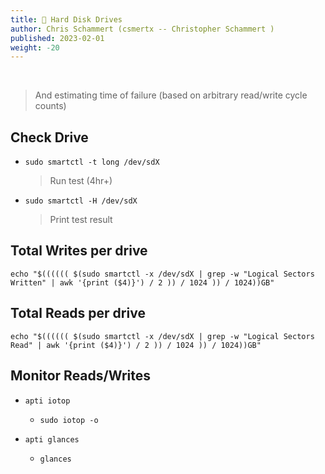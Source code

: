 ```yaml
---
title: 💾 Hard Disk Drives
author: Chris Schammert (csmertx -- Christopher Schammert )
published: 2023-02-01
weight: -20
---
```


<!-- The content of this website was written by Christopher Schammert aka Chris Schammert -->

<br />

> And estimating time of failure (based on arbitrary read/write cycle counts)

## Check Drive

- ```sudo smartctl -t long /dev/sdX```

    > Run test (4hr+)

- ```sudo smartctl -H /dev/sdX```

    > Print test result

## Total Writes per drive

```
echo "$(((((( $(sudo smartctl -x /dev/sdX | grep -w "Logical Sectors Written" | awk '{print ($4)}') / 2 )) / 1024 )) / 1024))GB"
```

## Total Reads per drive

```
echo "$(((((( $(sudo smartctl -x /dev/sdX | grep -w "Logical Sectors Read" | awk '{print ($4)}') / 2 )) / 1024 )) / 1024))GB"
```

## Monitor Reads/Writes

- ```apti iotop```

    - ```sudo iotop -o```

- ```apti glances```

    - ```glances```
